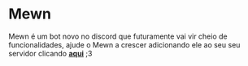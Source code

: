# Mewn

Mewn é um bot novo no discord que futuramente vai vir cheio de funcionalidades, ajude o Mewn a crescer adicionando ele ao seu seu servidor clicando **[aqui](https://discord.com/oauth2/authorize?client_id=1049428107150512148&scope=bot&permissions=8)** ;3
